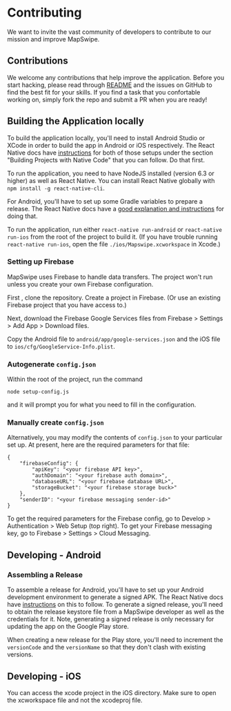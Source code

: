# Contributing
We want to invite the vast community of developers to contribute to our mission and improve MapSwipe.


## Contributions
We welcome any contributions that help improve the application. Before you start hacking, please read through [README](README.md) and the issues on GitHub to find the best fit for your skills. If you find a task that you confortable working on, simply fork the repo and submit a PR when you are ready!

## Building the Application locally

To build the application locally, you'll need to install Android Studio or XCode in order to build the app in Android or iOS respectively. The React Native docs have [instructions](https://facebook.github.io/react-native/docs/getting-started.html) for both of those setups under the section "Building Projects with Native Code" that you can follow. Do that first. 

To run the application, you need to have NodeJS installed (version 6.3 or higher) as well as React Native. You can install React Native globally with `npm install -g react-native-cli`.

For Android, you'll have to set up some Gradle variables to prepare a release. The React Native docs have a [good explanation and instructions](https://facebook.github.io/react-native/docs/signed-apk-android.html) for doing that.

To run the application, run either `react-native run-android` or `react-native run-ios` from the root of the project to build it. (If you have trouble running `react-native run-ios`, open the file `./ios/Mapswipe.xcworkspace` in Xcode.)

### Setting up Firebase
MapSwipe uses Firebase to handle data transfers. The project won't run unless you create your own Firebase configuration.

First , clone the repository. Create a project in Firebase. (Or use an existing Firebase project that you have access to.)

Next, download the Firebase Google Services files from Firebase > Settings > Add App > Download files.

Copy the Android file to `android/app/google-services.json` and the iOS file to `ios/cfg/GoogleService-Info.plist`.

### Autogenerate `config.json`

Within the root of the project, run the command

    node setup-config.js
    
and it will prompt you for what you need to fill in the configuration.

### Manually create `config.json`

Alternatively, you may modify the contents of `config.json` to your particular set up. At present, here are the required parameters for that file:


    {
        "firebaseConfig": {
            "apiKey": "<your firebase API key>",
            "authDomain": "<your firebase auth domain>",
            "databaseURL": "<your firebase database URL>",
            "storageBucket": "<your firebase storage buck>"
        },
        "senderID": "<your firebase messaging sender-id>"
    }

To get the required parameters for the Firebase config, go to Develop > Authentication > Web Setup (top right). To get your Firebase messaging key, go to Firebase > Settings > Cloud Messaging.


## Developing - Android

### Assembling a Release

To assemble a release for Android, you'll have to set up your Android development environment to generate a signed APK. The React Native docs have [instructions](https://facebook.github.io/react-native/docs/0.23/signed-apk-android.html) on this to follow. To generate a signed release, you'll need to obtain the release keystore file from a MapSwipe developer as well as the credentials for it. Note, generating a signed release is only necessary for updating the app on the Google Play store.

When creating a new release for the Play store, you'll need to increment the `versionCode` and the `versionName` so that they don't clash with existing versions.

## Developing - iOS
You can access the xcode project in the iOS directory. Make sure to open the xcworkspace file and not the xcodeproj file.
